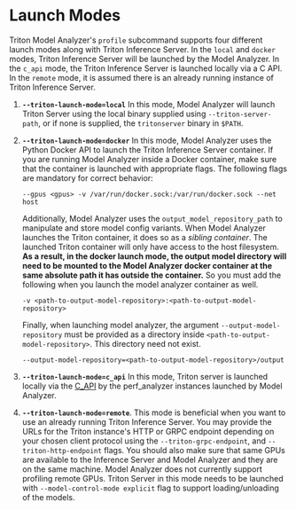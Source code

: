 <!--
Copyright (c) 2020-2021, NVIDIA CORPORATION & AFFILIATES. All rights reserved.

Licensed under the Apache License, Version 2.0 (the "License");
you may not use this file except in compliance with the License.
You may obtain a copy of the License at

    http://www.apache.org/licenses/LICENSE-2.0

Unless required by applicable law or agreed to in writing, software
distributed under the License is distributed on an "AS IS" BASIS,
WITHOUT WARRANTIES OR CONDITIONS OF ANY KIND, either express or implied.
See the License for the specific language governing permissions and
limitations under the License.
-->
# Launch Modes

Triton Model Analyzer's `profile` subcommand supports four different launch
modes along with Triton Inference Server. In the `local` and `docker` modes,
Triton Inference Server will be launched by the Model Analyzer. In the `c_api`
mode, the Triton Inference Server is launched locally via a C API. In the
`remote` mode, it is assumed there is an already running instance of
Triton Inference Server.

1. **`--triton-launch-mode=local`** In this mode, Model Analyzer will launch
   Triton Server using the local binary supplied using `--triton-server-path`,
   or if none is supplied, the `tritonserver` binary in `$PATH`.

2. **`--triton-launch-mode=docker`** In this mode, Model Analyzer uses the
   Python Docker API to launch the Triton Inference Server container. If you are
   running Model Analyzer inside a Docker container, make sure that the
   container is launched with appropriate flags. The following flags are
   mandatory for correct behavior:
   ```
   --gpus <gpus> -v /var/run/docker.sock:/var/run/docker.sock --net host
   ```

   Additionally, Model Analyzer uses the `output_model_repository_path` to
   manipulate and store model config variants. When Model Analyzer launches the
   Triton container, it does so as a *sibling container*. The launched Triton
   container will only have access to the host filesystem. **As a result, in the
   docker launch mode, the output model directory will need to be mounted to the
   Model Analyzer docker container at the same absolute path it has outside the
   container.** So you must add the following when you launch the model analyzer
   container as well.

   ```
   -v <path-to-output-model-repository>:<path-to-output-model-repository>
   ```

   Finally, when launching model analyzer, the argument
   `--output-model-repository` must be provided as a directory inside
   `<path-to-output-model-repository>`. This directory need not exist. 

   ```
   --output-model-repository=<path-to-output-model-repository>/output
   ```

3. **`--triton-launch-mode=c_api`** In this mode, Triton server is launched
   locally via the
   [C_API](https://github.com/triton-inference-server/server/blob/main/docs/inference_protocols.md#c-api)
   by the perf_analyzer instances launched by Model Analyzer.

4. **`--triton-launch-mode=remote`**. This mode is beneficial when you want to
   use an already running Triton Inference Server. You may provide the URLs for
   the Triton instance's HTTP or GRPC endpoint depending on your chosen client
   protocol using the `--triton-grpc-endpoint`, and `--triton-http-endpoint`
   flags.  You should also make sure that same GPUs are available to the
   Inference Server and Model Analyzer and they are on the same machine. Model
   Analyzer does not currently support profiling remote GPUs. Triton Server in this
   mode needs to be launched with `--model-control-mode explicit` flag to support
   loading/unloading of the models.
